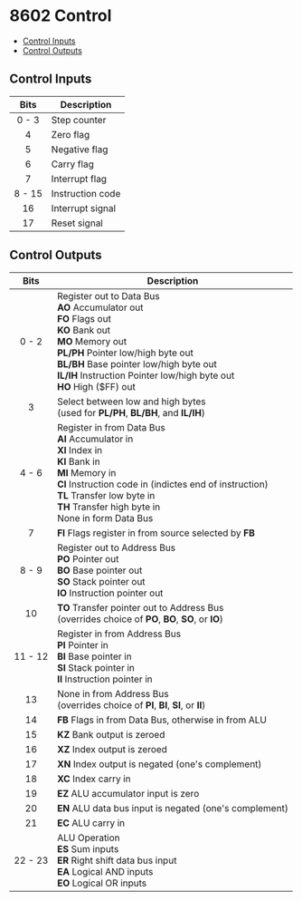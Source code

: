 # 8602 Control
- [Control Inputs](#inputs)
- [Control Outputs](#outputs)

<a name="inputs"></a>
## Control Inputs
| Bits   | Description      |
| :--:   | -----------      |
| 0 - 3  | Step counter     |
| 4      | Zero flag        |
| 5      | Negative flag    |
| 6      | Carry flag       |
| 7      | Interrupt flag   |
| 8 - 15 | Instruction code |
| 16     | Interrupt signal |
| 17     | Reset signal     |

<a name="outputs"></a>
## Control Outputs
| Bits    | Description |
| :--:    | ----------- |
| 0 - 2   | Register out to Data Bus <br> __AO__ Accumulator out <br> __FO__ Flags out <br> __KO__ Bank out <br> __MO__ Memory out <br> __PL/PH__ Pointer low/high byte out <br> __BL/BH__ Base pointer low/high byte out <br> __IL/IH__ Instruction Pointer low/high byte out <br> __HO__ High ($FF) out |
| 3       | Select between low and high bytes <br> (used for __PL/PH__, __BL/BH__, and __IL/IH__) |
| 4 - 6   | Register in from Data Bus <br> __AI__ Accumulator in <br> __XI__ Index in <br> __KI__ Bank in <br> __MI__ Memory in <br> __CI__ Instruction code in (indictes end of instruction) <br> __TL__ Transfer low byte in <br> __TH__ Transfer high byte in <br> None in form Data Bus |
| 7       | __FI__ Flags register in from source selected by __FB__ |
| 8 - 9   | Register out to Address Bus <br> __PO__ Pointer out <br> __BO__ Base pointer out <br> __SO__ Stack pointer out <br> __IO__ Instruction pointer out |
| 10      | __TO__ Transfer pointer out to Address Bus <br> (overrides choice of __PO__, __BO__, __SO__, or __IO__) |
| 11 - 12 | Register in from Address Bus <br> __PI__ Pointer in <br> __BI__ Base pointer in <br> __SI__ Stack pointer in <br> __II__ Instruction pointer in |
| 13      | None in from Address Bus <br> (overrides choice of __PI__, __BI__, __SI__, or __II__) |
| 14      | __FB__ Flags in from Data Bus, otherwise in from ALU    |
| 15      | __KZ__ Bank output is zeroed                            |
| 16      | __XZ__ Index output is zeroed                           |
| 17      | __XN__ Index output is negated (one's complement)       |
| 18      | __XC__ Index carry in                                   |
| 19      | __EZ__ ALU accumulator input is zero                    |
| 20      | __EN__ ALU data bus input is negated (one's complement) |
| 21      | __EC__ ALU carry in                                     |
| 22 - 23 | ALU Operation <br> __ES__ Sum inputs <br> __ER__ Right shift data bus input <br> __EA__ Logical AND inputs <br> __EO__ Logical OR inputs |